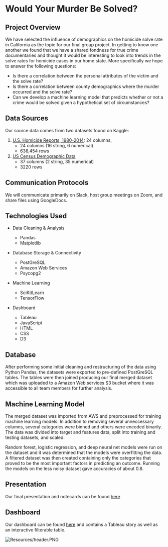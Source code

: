 # Would Your Murder Be Solved?

## Project Overview

We have selected the influence of demographics on the homicide solve rate in California as the topic for our final group project. In getting to know one another we found that we have a shared fondness for true crime documentaries and thought it would be interesting to look into trends in the solve rates for homicide cases in our home state. More specifically we hope to answer the following questions:

- Is there a correlation between the personal attributes of the victim and the solve rate? 
- Is there a correlation between county demographics where the murder occurred and the solve rate?
- Can we develop a machine learning model that predicts whether or not a crime would be solved given a hypothetical set of circumstances?

## Data Sources

Our source data comes from two datasets found on Kaggle:
1. [U.S. Homicide Reports, 1980-2014](https://www.kaggle.com/jyzaguirre/us-homicide-reports): 24 columns, 
	- 24 columns (16 string, 6 numerical)
	- 638,454 rows
2. [US Census Demographic Data](https://www.kaggle.com/muonneutrino/us-census-demographic-data/data?select=acs2015_county_data.csv)
	- 37 columns (2 string, 35 numerical)
	- 3220 rows

## Communication Protocols

We will communicate primarily on Slack, host group meetings on Zoom, and share files using GoogleDocs. 

## Technologies Used

- Data Cleaning & Analysis
	- Pandas
	- Matplotlib

- Database Storage & Connectivity
	- PostGreSQL
	- Amazon Web Services
	- Psycopg2

- Machine Learning
	- SciKitLearn
	- TensorFlow

- Dashboard
	- Tableau
	- JavaScript
	- HTML
	- CSS
	- D3

## Database

After performing some initial cleaning and restructuring of the data using Python Pandas, the datasets were exported to pre-defined PostGreSQL tables. The tables were then joined producing our final merged dataset which was uploaded to a Amazon Web services S3 bucket where it was accessible to all team members for further analysis.    

## Machine Learning Model

The merged dataset was imported from AWS and preprocessed for training machine learning models. In addition to removing several unneccessary columns, several categories were binned and others were encoded binarily. The data was divided into target and features data, split into training and testing datasets, and scaled. 

Random forest, logistic regression, and deep neural net models were run on the dataset and it was determined that the models were overfitting the data. A filtered dataset was then created containing only the categories that proved to be the most important factors in predicting an outcome. Running the models on the less noisy dataset gave accuracies of about 0.8. 

## Presentation

Our final presentation and notecards can be found [here](https://docs.google.com/presentation/d/1gGgPeMOnQAjWxVcXPcwtUPPKCR3fbvde0NED2Ms2uRk/edit?usp=sharing)

## Dashboard

Our dashboard can be found [here](https://linzmacd.github.io/Final_Project/) and contains a Tableau story as well as an interactive filterable table.

![Resources/header.PNG](https://linzmacd.github.io/Final_Project/)